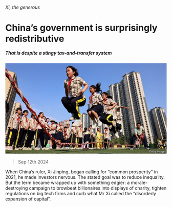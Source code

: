 ###### Xi, the generous

# China’s government is surprisingly redistributive 

##### That is despite a stingy tax-and-transfer system 

![image](images/20240914_FNP505.jpg) 

> Sep 12th 2024 

When China’s ruler, Xi Jinping, began calling for “common prosperity” in 2021, he made investors nervous. The stated goal was to reduce inequality. But the term became wrapped up with something edgier: a morale-destroying campaign to browbeat billionaires into displays of charity, tighten regulations on big tech firms and curb what Mr Xi called the “disorderly expansion of capital”.

